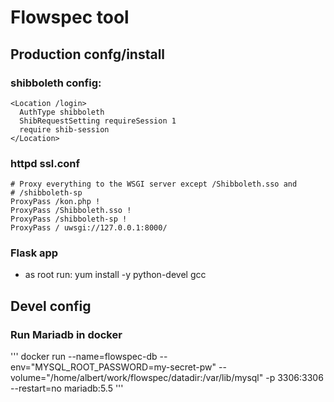 # Flowspec tool

## Production confg/install

### shibboleth config:
```
<Location /login>
  AuthType shibboleth
  ShibRequestSetting requireSession 1
  require shib-session
</Location>

```

### httpd ssl.conf

```
# Proxy everything to the WSGI server except /Shibboleth.sso and
# /shibboleth-sp
ProxyPass /kon.php !
ProxyPass /Shibboleth.sso !
ProxyPass /shibboleth-sp !
ProxyPass / uwsgi://127.0.0.1:8000/
```

### Flask app

* as root run:  yum install -y python-devel gcc




## Devel config

### Run Mariadb in docker

'''
docker run --name=flowspec-db --env="MYSQL_ROOT_PASSWORD=my-secret-pw"  --volume="/home/albert/work/flowspec/datadir:/var/lib/mysql" -p 3306:3306 --restart=no mariadb:5.5 
'''